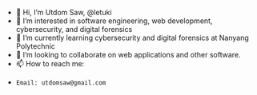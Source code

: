 - 👋 Hi, I’m Utdom Saw, @letuki
- 👀 I’m interested in software engineering, web development, cybersecurity, and digital forensics
- 🌱 I’m currently learning cybersecurity and digital forensics at Nanyang Polytechnic
- 💞️ I’m looking to collaborate on web applications and other software.
- 📫 How to reach me:
-     Email: utdomsaw@gmail.com
